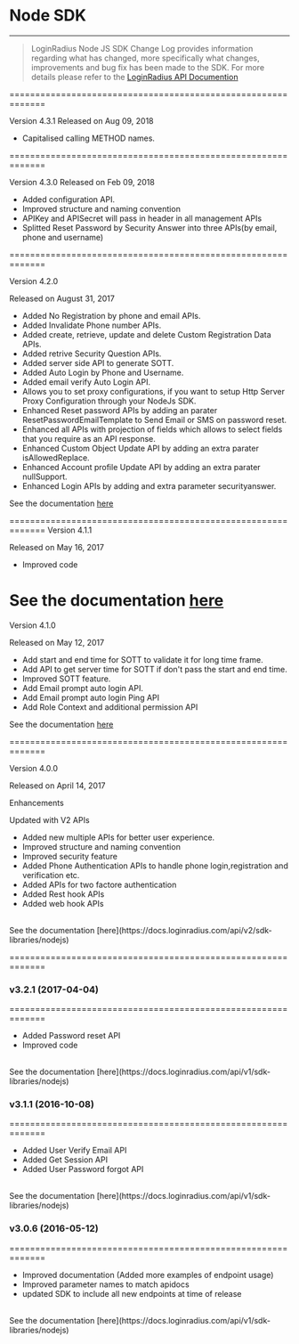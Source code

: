 # Node SDK
-----

>LoginRadius Node JS SDK Change Log provides information regarding what has changed, more specifically what changes, improvements and bug fix has been made to the SDK. For more details please refer to the [LoginRadius API Documention](https://docs.loginradius.com/api/v2/sdk-libraries/nodejs)

=============================================================

Version 4.3.1
Released on Aug 09, 2018
<br>
- Capitalised calling METHOD names.

=============================================================

Version 4.3.0
Released on Feb 09, 2018
<br>
- Added configuration API.
- Improved structure and naming convention
- APIKey and APISecret will pass in header in all management APIs
- Splitted Reset Password by Security Answer into three APIs(by email, phone and username)

=============================================================

Version 4.2.0

Released on August 31, 2017
<br>
- Added No Registration by phone and email APIs.
- Added Invalidate Phone number APIs.
- Added create, retrieve, update and delete Custom Registration Data APIs.
- Added retrive Security Question APIs.
- Added server side API to generate SOTT.
- Added Auto Login by Phone and Username.
- Added email verify Auto Login API.
- Allows you to set proxy configurations, if you want to setup Http Server Proxy Configuration through your NodeJs SDK.
- Enhanced Reset password APIs by adding an parater ResetPasswordEmailTemplate to Send Email or SMS on password reset.
- Enhanced all APIs with projection of fields which allows to select fields that you require as an API response.
- Enhanced Custom Object Update API by adding an extra parater isAllowedReplace.
- Enhanced Account profile Update API by adding an extra parater nullSupport.
- Enhanced Login APIs by adding and extra parameter securityanswer.

See the documentation [here](https://docs.loginradius.com/api/v2/sdk-libraries/nodejs)

=============================================================
Version 4.1.1

Released on May 16, 2017
<br>
- Improved code

See the documentation [here](https://docs.loginradius.com/api/v2/sdk-libraries/nodejs)
=============================================================
Version 4.1.0

Released on May 12, 2017
<br>
- Add start and end time for SOTT to validate it for long time frame.
- Add API to get server time for SOTT if don't pass the start and end time.
- Improved SOTT feature.
- Add Email prompt auto login API.
- Add Email prompt auto login Ping API
- Add Role Context and additional permission API

See the documentation [here](https://docs.loginradius.com/api/v2/sdk-libraries/nodejs)

=============================================================

Version 4.0.0

Released on April 14, 2017

Enhancements

Updated with V2 APIs
- Added new multiple APIs for better user experience.
- Improved structure and naming convention
- Improved security feature
- Added Phone Authentication APIs to handle phone login,registration and verification etc.
- Added APIs for two factore authentication
- Added Rest hook APIs
- Added web hook APIs
<br>
See the documentation [here](https://docs.loginradius.com/api/v2/sdk-libraries/nodejs)

=============================================================

### v3.2.1 (2017-04-04)
=============================================================
- Added Password reset API
- Improved code
<br>
See the documentation [here](https://docs.loginradius.com/api/v1/sdk-libraries/nodejs)


### v3.1.1 (2016-10-08)
=============================================================
- Added User Verify Email API
- Added Get Session API
- Added User Password forgot API
<br>
See the documentation [here](https://docs.loginradius.com/api/v1/sdk-libraries/nodejs)


### v3.0.6 (2016-05-12)
=============================================================
- Improved documentation (Added more examples of endpoint usage)
- Improved parameter names to match apidocs
- updated SDK to include all new endpoints at time of release
<br>
See the documentation [here](https://docs.loginradius.com/api/v1/sdk-libraries/nodejs)